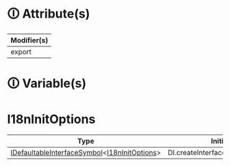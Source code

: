 # &#128712; Attribute(s)

| Modifier(s)                            |
|----------------------------------------|
| export |

# &#128712; Variable(s)

# I18nInitOptions

| Type                        | Initializer                       |
|-----------------------------|-----------------------------------|
| [IDefaultableInterfaceSymbol](https://hamedfathi.gitbook.io/aurelia-2-doc-api/kernel/interface/di/idefaultableinterfacesymbol)&lt;[I18nInitOptions](https://hamedfathi.gitbook.io/aurelia-2-doc-api/i18n/variable/i18n-configuration-options/i18ninitoptions)&gt; | DI.createInterface<I18nInitOptions>('I18nInitOptions') |